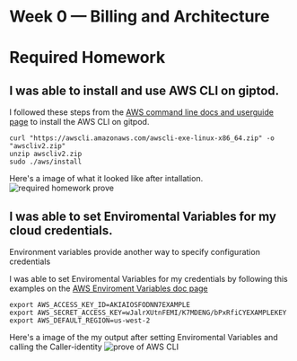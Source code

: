 # Week 0 — Billing and Architecture

# Required Homework 

## I was able to install and use AWS CLI on giptod.
I followed these steps from the [AWS command line docs and userguide page](https://docs.aws.amazon.com/cli/latest/userguide/getting-started-install.html#cliv2-linux-install) to install the AWS CLI on gitpod.

```
curl "https://awscli.amazonaws.com/awscli-exe-linux-x86_64.zip" -o "awscliv2.zip"
unzip awscliv2.zip
sudo ./aws/install
```

Here's a image of what it looked like after intallation.
![required homework prove](https://user-images.githubusercontent.com/123770803/235026963-910cccc5-0dba-4809-af75-41c4072df5ed.png)

## I was able to set Enviromental Variables for my cloud credentials.
Environment variables provide another way to specify configuration credentials

I was able to set Enviromental Variables for my credentials by following this examples on the [AWS Enviroment Variables doc page](https://docs.aws.amazon.com/cli/latest/userguide/cli-configure-envvars.html)

```
export AWS_ACCESS_KEY_ID=AKIAIOSFODNN7EXAMPLE
export AWS_SECRET_ACCESS_KEY=wJalrXUtnFEMI/K7MDENG/bPxRfiCYEXAMPLEKEY
export AWS_DEFAULT_REGION=us-west-2
```
Here's a image of the my output after setting Enviromental Variables and calling the Caller-identity
![prove of AWS CLI](https://user-images.githubusercontent.com/123770803/235029982-349b52a6-8573-4884-b33b-992f89a13a92.png)
